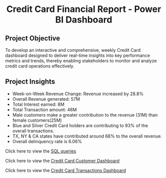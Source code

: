 <h1 align="center">Credit Card Financial Report - Power BI Dashboard</h1>

## Project Objective

To develop an interactive and comprehensive, weekly Credit Card dashboard designed to deliver real-time insights into key performance metrics and trends, thereby enabling stakeholders to monitor and analyze credit card operations effectively.

## Project Insights

- Week-on-Week Revenue Change: Revenue increased by 28.8%
- Overall Revenue generated: 57M
- Total Interest earned: 8M
- Total Transaction amount: 46M
- Male customers make a greater contribution to the revenue (31M) than female customers(25M)
- Blue and Silver Credit Card holders are contributing to 93% of the overall transactions.
- TX, NY & CA states have contributed around 68% to the overall revenue.
- Overall delinquency rate is 6.06%

Click here to view the [SQL queries](https://github.com/mjameel9/Credit_Card_Financial_Report_Dashboard/blob/main/SQL_queries.sql)

Click here to view the [Credit Card Customer Dashboard](https://github.com/mjameel9/Credit_Card_Financial_Report_Dashboard/blob/main/Credit_card_Report_Customer.pdf)

Click here to view the [Credit Card Transactions Dashboard](https://github.com/mjameel9/Credit_Card_Financial_Report_Dashboard/blob/main/Credit_card_Report_Transaction.pdf)
